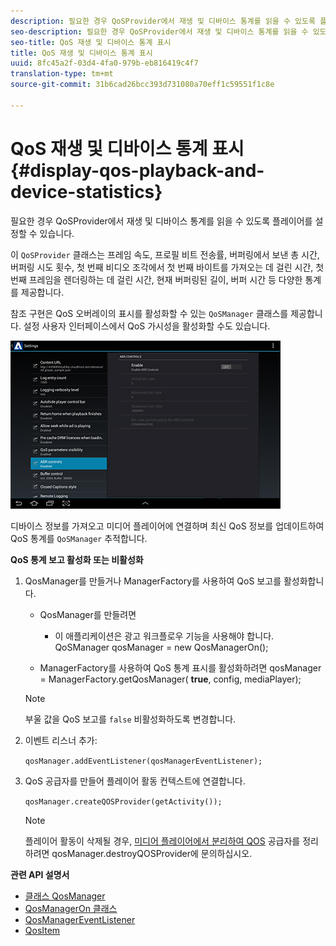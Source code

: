 ```yaml
---
description: 필요한 경우 QoSProvider에서 재생 및 디바이스 통계를 읽을 수 있도록 플레이어를 설정할 수 있습니다.
seo-description: 필요한 경우 QoSProvider에서 재생 및 디바이스 통계를 읽을 수 있도록 플레이어를 설정할 수 있습니다.
seo-title: QoS 재생 및 디바이스 통계 표시
title: QoS 재생 및 디바이스 통계 표시
uuid: 8fc45a2f-03d4-4fa0-979b-eb816419c4f7
translation-type: tm+mt
source-git-commit: 31b6cad26bcc393d731080a70eff1c59551f1c8e

---
```



# QoS 재생 및 디바이스 통계 표시 {#display-qos-playback-and-device-statistics}

필요한 경우 QoSProvider에서 재생 및 디바이스 통계를 읽을 수 있도록 플레이어를 설정할 수 있습니다.

이 `QoSProvider` 클래스는 프레임 속도, 프로필 비트 전송률, 버퍼링에서 보낸 총 시간, 버퍼링 시도 횟수, 첫 번째 비디오 조각에서 첫 번째 바이트를 가져오는 데 걸린 시간, 첫 번째 프레임을 렌더링하는 데 걸린 시간, 현재 버퍼링된 길이, 버퍼 시간 등 다양한 통계를 제공합니다.

참조 구현은 QoS 오버레이의 표시를 활성화할 수 있는 `QoSManager` 클래스를 제공합니다. 설정 사용자 인터페이스에서 QoS 가시성을 활성화할 수도 있습니다.

![](assets/qos-configuration.jpg)

디바이스 정보를 가져오고 미디어 플레이어에 연결하며 최신 QoS 정보를 업데이트하여 QoS 통계를 `QoSManager` 추적합니다.

**QoS 통계 보고 활성화 또는 비활성화**

1. QosManager를 만들거나 ManagerFactory를 사용하여 QoS 보고를 활성화합니다.

   * QosManager를 만들려면
      * 이 애플리케이션은 광고 워크플로우 기능을 사용해야 합니다.
   QoSManager qosManager = new QosManagerOn();

   * ManagerFactory를 사용하여 QoS 통계 표시를 활성화하려면
   qosManager = ManagerFactory.getQosManager(
   <b>true</b>, config, mediaPlayer);

   >[!NOTE]
   >
   >부울 값을 QoS 보고를 `false` 비활성화하도록 변경합니다.

2. 이벤트 리스너 추가:

   `qosManager.addEventListener(qosManagerEventListener);`

3. QoS 공급자를 만들어 플레이어 활동 컨텍스트에 연결합니다.

   `qosManager.createQOSProvider(getActivity());`

   >[!NOTE]
   >
   >플레이어 활동이 삭제될 경우, [미디어 플레이어에서 분리하여 QOS](https://help.adobe.com/en_US/primetime/reference_implementation/android/javadoc/com/adobe/primetime/reference/manager/QosManager.html#destroyQOSProvider()) 공급자를 정리하려면 qosManager.destroyQOSProvider에 문의하십시오.

**관련 API 설명서**

* [클래스 QosManager](https://help.adobe.com/en_US/primetime/api/reference_implementation/android/javadoc/com/adobe/primetime/reference/manager/QosManager.html)
* [QosManagerOn 클래스](https://help.adobe.com/en_US/primetime/api/reference_implementation/android/javadoc/com/adobe/primetime/reference/manager/QosManagerOn.html)
* [QosManagerEventListener](https://help.adobe.com/en_US/primetime/api/reference_implementation/android/javadoc/com/adobe/primetime/reference/manager/QosManager.QosManagerEventListener.html)
* [QosItem](https://help.adobe.com/en_US/primetime/api/reference_implementation/android/javadoc/com/adobe/primetime/reference/manager/QosManager.QosItem.html)
